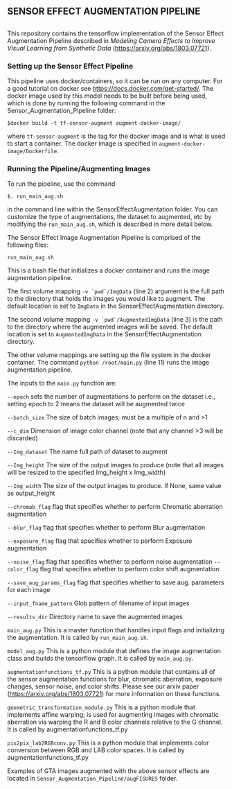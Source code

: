 ##
## SENSOR EFFECT AUGMENTATION PIPELINE 
##

This repository contains the tensorflow implementation of the Sensor Effect Augmentation Pipeline described in *Modeling Camera Effects to Improve Visual Learning from Synthetic Data* (https://arxiv.org/abs/1803.07721).

### Setting up the Sensor Effect Pipeline
This pipeline uses docker/containers, so it can be run on any computer. 
For a good tutorial on docker see https://docs.docker.com/get-started/.
The docker image used by this model needs to be built before being used, which is done by running the following 
command in the Sensor_Augmentation_Pipeline folder:

```$docker build -t tf-sensor-augment augment-docker-image/```

where ```tf-sensor-augment``` is the tag for the docker image and is what is used to start a container.
The docker image is specified in ```augment-docker-image/Dockerfile```.


### Running the Pipeline/Augmenting Images

To run the pipeline, use the command

```$. run_main_aug.sh```

in the command line within the SensorEffectAugmentation folder.
You can customize the type of augmentations, the dataset to augmented, etc by modifying the ```run_main_aug.sh```, which is described in more detail below.

The Sensor Effect Image Augmentation Pipeline is comprised of the following files:

```run_main_aug.sh```

   This is a bash file that initializes a docker container and runs the image augmentation pipeline.

   The first volume mapping ```-v `pwd`/ImgData``` (line 2)
   argument is the full path to the directory that holds the images you would like to augment. The default location is set to ```ImgData``` in the SensorEffectAugmentation directory.

   The second volume mapping ```-v `pwd`/AugmentedImgData``` (line 3) is the path to the directory where the augmented images will be saved. The default location is set to ```AugmentedImgData``` in the SensorEffectAugmentation directory.

   The other volume mappings are setting up the file system in the docker container. 
   The command ```python /root/main.py``` (line 11) runs the image augmentation pipeline. 

   The inputs to the ```main.py``` function are:

   ```--epoch``` sets the number of augmentations to perform on the dataset i.e., setting epoch to 2 means the dataset will be augmented twice

   ```--batch_size``` The size of batch images; must be a multiple of n and >1

   ```--c_dim``` Dimension of image color channel (note that any channel >3 will be discarded)

   ```--Img_dataset``` The name full path of dataset to augment
 
   ```--Img_height``` The size of the output images to produce (note that all images will be resized to the specified Img_height x Img_width)

   ```--Img_width``` The size of the output images to produce. If None, same value as output_height 

   ```--chromab_flag``` flag that specifies whether to perform Chromatic aberration augmentation

   ```--blur_flag``` flag that specifies whether to perform Blur augmentation

   ```--exposure_flag``` flag that specifies whether to perform Exposure augmentation

   ```--noise_flag``` flag that specifies whether to perform noise augmentation
   ```--color_flag``` flag that specifies whether to perform color shift augmentation

   ```--save_aug_params_flag``` flag that specifies whether to save aug. parameters for each image

   ```--input_fname_pattern``` Glob pattern of filename of input images 

   ```--results_dir``` Directory name to save the augmented images

```main_aug.py```
	This is a master function that handles input flags and initializing the augmentation. It is called by ```run_main_aug.sh```.

```model_aug.py```
	This is a python module that defines the image augmentation class and builds the tensorflow graph. It is called by ```main_aug.py```.

```augmentationfunctions_tf.py```
	This is a python module that contains all of the sensor augmentation functions for blur, chromatic aberration, exposure changes, sensor noise, and color shifts.
	Please see our arxiv paper (https://arxiv.org/abs/1803.07721) for more information on these functions.

```geometric_transformation_module.py```
	This is a python module that implements affine warping; is used for augmenting images with chromatic aberration via warping the R and B color channels relative to the G channel.
	It is called by augmentationfunctions_tf.py

```pix2pix_lab2RGBconv.py```
	This is a python module that implements color conversion between RGB and LAB color spaces. It is called by augmentationfunctions_tf.py

Examples of GTA images augmented with the above sensor effects are located in ```Sensor_Augmentation_Pipeline/augFIGURES``` folder.




